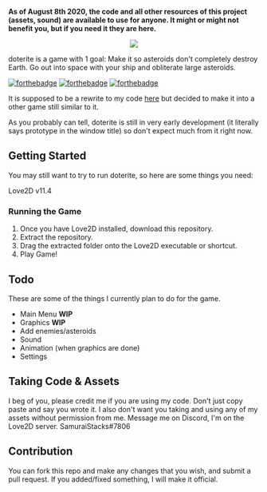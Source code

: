 **As of August 8th 2020, the code and all other resources of this project (assets, sound) are available to use for anyone. It might or might not benefit you, but if you need it they are here.**

<p align="center">
	<img src="https://cdn.discordapp.com/attachments/524558580419133480/627940999519272981/doterite_large.png">
</p>

doterite is a game with 1 goal: Make it so asteroids don't completely destroy Earth. Go out into space with your ship and 
obliterate large asteroids.

[![forthebadge](https://forthebadge.com/images/badges/built-with-love.svg)](https://forthebadge.com) [![forthebadge](https://forthebadge.com/images/badges/built-by-developers.svg)](https://forthebadge.com)
[![forthebadge](https://forthebadge.com/images/badges/powered-by-jeffs-keyboard.svg)](https://forthebadge.com)

It is supposed to be a rewrite to my code [here](https://github.com/Torchedgarbage/dotlauncher) but decided to make it into a other game still similar to it.

As you probably can tell, doterite is still in very early development (it literally says prototype in the window title) so don't expect much from it right now.

## Getting Started
You may still want to try to run doterite, so here are some things you need:

Love2D v11.4

### Running the Game
1. Once you have Love2D installed, download this repository.
2. Extract the repository.
3. Drag the extracted folder onto the Love2D executable or shortcut.
4. Play Game!

## Todo
These are some of the things I currently plan to do for the game. 
+ Main Menu **WIP**
+ Graphics **WIP**
+ Add enemies/asteroids
+ Sound
+ Animation (when graphics are done)
+ Settings

## Taking Code & Assets
I beg of you, please credit me if you are using my code. Don't just copy paste and say you wrote it. I also don't want you taking and using any of my assets without permission from me. Message me on Discord, I'm on the Love2D server. SamuraiStacks#7806

## Contribution
You can fork this repo and make any changes that you wish, and submit a pull request. If you added/fixed something, I will make it official.
